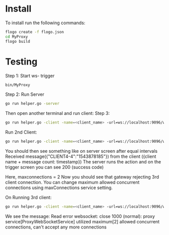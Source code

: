 # Install
To install run the following commands:

```bash
flogo create -f flogo.json
cd MyProxy
flogo build
```

# Testing
Step 1: Start ws- trigger
```bash
bin/MyProxy
```

Step 2: Run Server
```bash
go run helper.go -server
```

Then open another terminal and run client:
Step 3:
```bash
go run helper.go -client -name=<client_name> -url=ws://localhost:9096/ws
```

Run 2nd Client:
```bash
go run helper.go -client -name=<client_name> -url=ws://localhost:9096/ws
```

You should then see something like on server screen after equal intervals
Received message({"CLIENT4-4":"1543878185"}) from the client ({client name + message count: timestamp})
The server runs the action and on the trigger screen you can see 200 (success code)

Here, maxconnections = 2
Now you should see that gateway rejecting 3rd client connection.
You can change maximum allowed concurrent connections using maxConnections service setting.

On Running 3rd client:
```bash
go run helper.go -client -name=<client_name> -url=ws://localhost:9096/ws
```

We see the message:
Read error websocket: close 1000 (normal): proxy service[ProxyWebSocketService] utilized maximum[2]
allowed concurrent connections, can't accept any more connections
